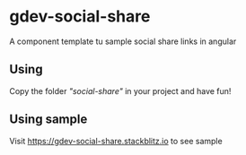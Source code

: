 # gdev-social-share
A component template tu sample social share links in angular

## Using
Copy the folder *"social-share"* in your project and have fun!

## Using sample
Visit https://gdev-social-share.stackblitz.io to see sample